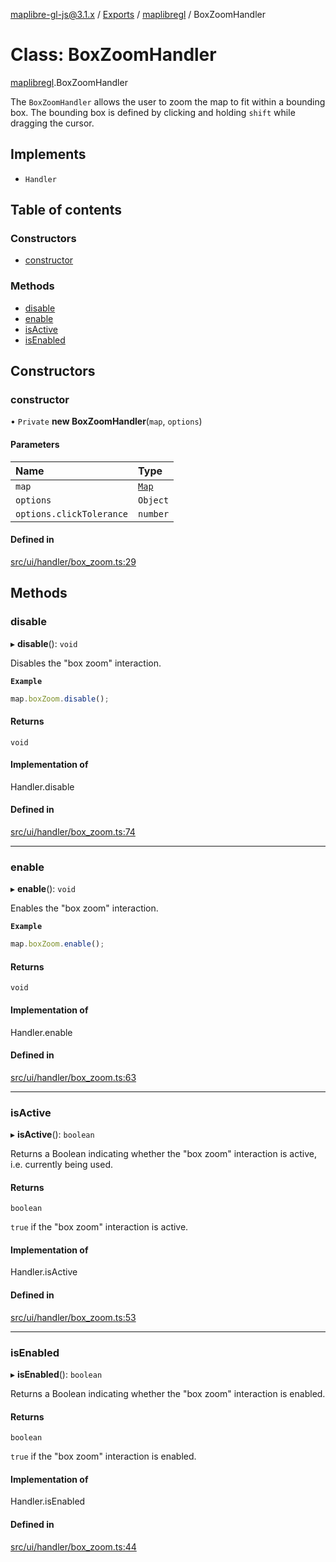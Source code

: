 [maplibre-gl-js@3.1.x](../README.md) / [Exports](../modules.md) / [maplibregl](../modules/maplibregl.md) / BoxZoomHandler

# Class: BoxZoomHandler

[maplibregl](../modules/maplibregl.md).BoxZoomHandler

The `BoxZoomHandler` allows the user to zoom the map to fit within a bounding box.
The bounding box is defined by clicking and holding `shift` while dragging the cursor.

## Implements

- `Handler`

## Table of contents

### Constructors

- [constructor](maplibregl.BoxZoomHandler.md#constructor)

### Methods

- [disable](maplibregl.BoxZoomHandler.md#disable)
- [enable](maplibregl.BoxZoomHandler.md#enable)
- [isActive](maplibregl.BoxZoomHandler.md#isactive)
- [isEnabled](maplibregl.BoxZoomHandler.md#isenabled)

## Constructors

### constructor

• `Private` **new BoxZoomHandler**(`map`, `options`)

#### Parameters

| Name | Type |
| :------ | :------ |
| `map` | [`Map`](maplibregl.Map.md) |
| `options` | `Object` |
| `options.clickTolerance` | `number` |

#### Defined in

[src/ui/handler/box_zoom.ts:29](https://github.com/maplibre/maplibre-gl-js/blob/972e15f62/src/ui/handler/box_zoom.ts#L29)

## Methods

### disable

▸ **disable**(): `void`

Disables the "box zoom" interaction.

**`Example`**

```ts
map.boxZoom.disable();
```

#### Returns

`void`

#### Implementation of

Handler.disable

#### Defined in

[src/ui/handler/box_zoom.ts:74](https://github.com/maplibre/maplibre-gl-js/blob/972e15f62/src/ui/handler/box_zoom.ts#L74)

___

### enable

▸ **enable**(): `void`

Enables the "box zoom" interaction.

**`Example`**

```ts
map.boxZoom.enable();
```

#### Returns

`void`

#### Implementation of

Handler.enable

#### Defined in

[src/ui/handler/box_zoom.ts:63](https://github.com/maplibre/maplibre-gl-js/blob/972e15f62/src/ui/handler/box_zoom.ts#L63)

___

### isActive

▸ **isActive**(): `boolean`

Returns a Boolean indicating whether the "box zoom" interaction is active, i.e. currently being used.

#### Returns

`boolean`

`true` if the "box zoom" interaction is active.

#### Implementation of

Handler.isActive

#### Defined in

[src/ui/handler/box_zoom.ts:53](https://github.com/maplibre/maplibre-gl-js/blob/972e15f62/src/ui/handler/box_zoom.ts#L53)

___

### isEnabled

▸ **isEnabled**(): `boolean`

Returns a Boolean indicating whether the "box zoom" interaction is enabled.

#### Returns

`boolean`

`true` if the "box zoom" interaction is enabled.

#### Implementation of

Handler.isEnabled

#### Defined in

[src/ui/handler/box_zoom.ts:44](https://github.com/maplibre/maplibre-gl-js/blob/972e15f62/src/ui/handler/box_zoom.ts#L44)
